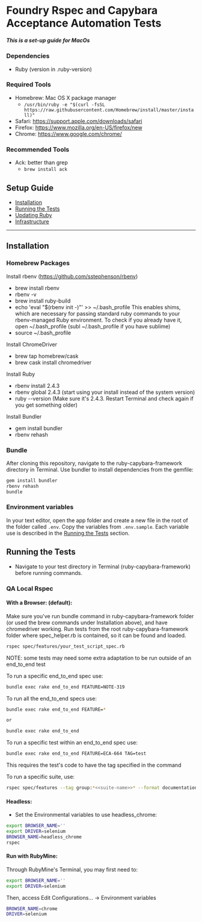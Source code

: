 # Foundry Rspec and Capybara Acceptance Automation Tests
##### This is a set-up guide for MacOs
### Dependencies

  * Ruby (version in .ruby-version)
  
### Required Tools

  * Homebrew: Mac OS X package manager
    * `/usr/bin/ruby -e "$(curl -fsSL https://raw.githubusercontent.com/Homebrew/install/master/install)"`
  * Safari: https://support.apple.com/downloads/safari
  * Firefox: https://www.mozilla.org/en-US/firefox/new
  * Chrome: https://www.google.com/chrome/

### Recommended Tools

  * Ack: better than grep
    * `brew install ack`

## Setup Guide

  * [Installation](#installation)
  * [Running the Tests](#running-the-tests)
  * [Updating Ruby](#updating-ruby)
  * [Infrastructure](#infrastructure)

---

## Installation

###  Homebrew Packages

Install rbenv (https://github.com/sstephenson/rbenv)

- brew install rbenv
- rbenv -v
- brew install ruby-build
- echo 'eval "$(rbenv init -)"' >> ~/.bash_profile
This enables shims, which are necessary for passing standard ruby commands to your rbenv-managed Ruby environment.  To check if you already have it, open ~/.bash_profile (subl ~/.bash_profile if you have sublime)
- source ~/.bash_profile

Install ChromeDriver

- brew tap homebrew/cask
- brew cask install chromedriver

Install Ruby

- rbenv install 2.4.3
- rbenv global 2.4.3 (start using your install instead of the system version)
- ruby --version (Make sure it's 2.4.3. Restart Terminal and check again if you get something older)

Install Bundler

- gem install bundler
- rbenv rehash 



### Bundle

After cloning this repository, navigate to the ruby-capybara-framework directory in Terminal. Use bundler to install dependencies from the gemfile:

```bash
gem install bundler
rbenv rehash
bundle
```

### Environment variables
In your text editor, open the app folder and create a new file in the root of the folder called `.env`.
Copy the variables from `.env.sample`.
Each variable use is described in the [Running the Tests](#running-the-tests) section.

## Running the Tests
* Navigate to your test directory in Terminal (ruby-capybara-framework) before running commands.

### QA Local Rspec

#### With a Browser: (default):

Make sure you've run bundle command in ruby-capybara-framework folder (or used the brew commands under Installation above), and have chromedriver working.
Run tests from the root ruby-capybara-framework folder where spec_helper.rb is contained, so it can be found and loaded.
```bash
rspec spec/features/your_test_script_spec.rb
```
NOTE: some tests may need some extra adaptation to be run outside of an end_to_end test

To run a specific end_to_end spec use:
```bash
bundle exec rake end_to_end FEATURE=NOTE-319
```

To run all the end_to_end specs use:
```bash
bundle exec rake end_to_end FEATURE=*

or

bundle exec rake end_to_end
```

To run a specific test within an end_to_end spec use:
```bash
bundle exec rake end_to_end FEATURE=ECA-664 TAG=test
```
This requires the test's code to have the tag specified in the command


To run a specific suite, use:
```bash
rspec spec/features --tag group:*<<suite-name>>* --format documentation --format RspecJunitFormatter
```


#### Headless:
* Set the Environmental variables to use headless_chrome:

```bash
export BROWSER_NAME=''
export DRIVER=selenium
BROWSER_NAME=headless_chrome
rspec
```

#### Run with RubyMine:
Through RubyMine's Terminal, you may first need to:
```bash
export BROWSER_NAME=''
export DRIVER=selenium
```
Then, access Edit Configurations... -> Environment variables
```bash
BROWSER_NAME=chrome
DRIVER=selenium
```